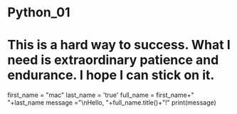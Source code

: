 # Python_01
# This is a hard way to success. What I need is extraordinary patience and endurance. I hope I can stick on it.
first_name = "mac"
last_name = 'true'
full_name = first_name+" "+last_name
message ="\nHello, "+full_name.title()+"!"
print(message)
